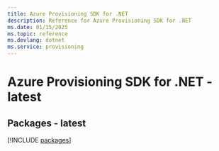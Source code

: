 ```yaml
---
title: Azure Provisioning SDK for .NET
description: Reference for Azure Provisioning SDK for .NET
ms.date: 01/15/2025
ms.topic: reference
ms.devlang: dotnet
ms.service: provisioning
---
```

# Azure Provisioning SDK for .NET - latest
## Packages - latest
[!INCLUDE [packages](provisioning-index.md)]